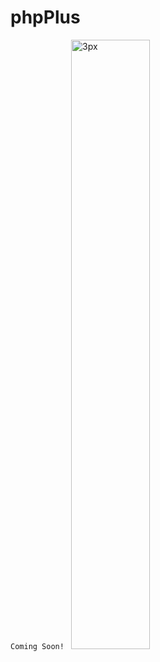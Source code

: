 # phpPlus
<code>Coming Soon!
</code>
<img src= "https://github.com/phpPlus-Officiall/phpPlus/blob/main/logo.png" alt = 3px width=50% heigh= 50px>
